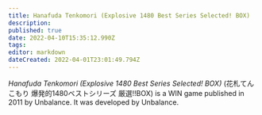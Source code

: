 ```yaml
---
title: Hanafuda Tenkomori (Explosive 1480 Best Series Selected! BOX)
description: 
published: true
date: 2022-04-10T15:35:12.990Z
tags: 
editor: markdown
dateCreated: 2022-04-01T23:01:49.794Z
---
```


_Hanafuda Tenkomori (Explosive 1480 Best Series Selected! BOX)_ (<span lang='ja'>花札てんこもり 爆発的1480ベストシリーズ 厳選!!BOX</span>) is a WIN game published in 2011 by Unbalance.
It was developed by Unbalance.
